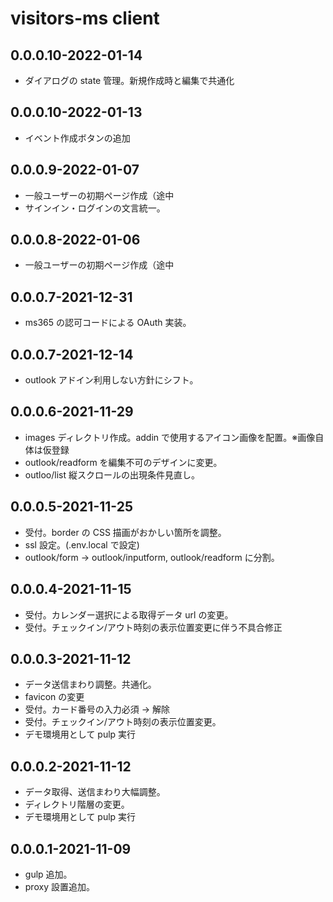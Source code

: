# visitors-ms client

## 0.0.0.10-2022-01-14

- ダイアログの state 管理。新規作成時と編集で共通化

## 0.0.0.10-2022-01-13

- イベント作成ボタンの追加

## 0.0.0.9-2022-01-07

- 一般ユーザーの初期ページ作成（途中
- サインイン・ログインの文言統一。

## 0.0.0.8-2022-01-06

- 一般ユーザーの初期ページ作成（途中

## 0.0.0.7-2021-12-31

- ms365 の認可コードによる OAuth 実装。

## 0.0.0.7-2021-12-14

- outlook アドイン利用しない方針にシフト。

## 0.0.0.6-2021-11-29

- images ディレクトリ作成。addin で使用するアイコン画像を配置。※画像自体は仮登録
- outlook/readform を編集不可のデザインに変更。
- outloo/list 縦スクロールの出現条件見直し。

## 0.0.0.5-2021-11-25

- 受付。border の CSS 描画がおかしい箇所を調整。
- ssl 設定。(.env.local で設定)
- outlook/form → outlook/inputform, outlook/readform に分割。

## 0.0.0.4-2021-11-15

- 受付。カレンダー選択による取得データ url の変更。
- 受付。チェックイン/アウト時刻の表示位置変更に伴う不具合修正

## 0.0.0.3-2021-11-12

- データ送信まわり調整。共通化。
- favicon の変更
- 受付。カード番号の入力必須 → 解除
- 受付。チェックイン/アウト時刻の表示位置変更。
- デモ環境用として pulp 実行

## 0.0.0.2-2021-11-12

- データ取得、送信まわり大幅調整。
- ディレクトリ階層の変更。
- デモ環境用として pulp 実行

## 0.0.0.1-2021-11-09

- gulp 追加。
- proxy 設置追加。
